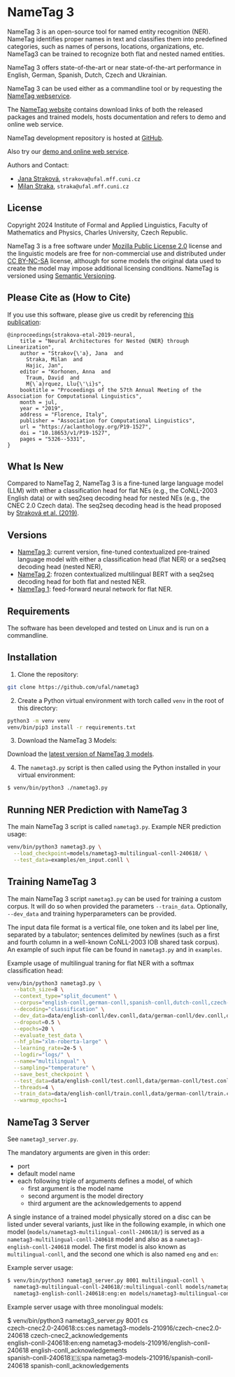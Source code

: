 # NameTag 3

NameTag 3 is an open-source tool for named entity recognition (NER). NameTag
identifies proper names in text and classifies them into predefined categories,
such as names of persons, locations, organizations, etc. NameTag3 can be trained
to recognize both flat and nested named entities.

NameTag 3 offers state-of-the-art or near state-of-the-art performance in
English, German, Spanish, Dutch, Czech and Ukrainian.

NameTag 3 can be used either as a commandline tool or by requesting the [NameTag webservice](https://lindat.mff.cuni.cz/services/nametag/).

The [NameTag website](https://ufal.mff.cuni.cz/nametag) contains download links
of both the released packages and trained models, hosts documentation and
refers to demo and online web service.

NameTag development repository is hosted at [GitHub](https://github.com/ufal/nametag3).

Also try our [demo and online web service](https://lindat.mff.cuni.cz/services/nametag/).

Authors and Contact:

- [Jana Straková](https://ufal.mff.cuni.cz/jana-strakova), `strakova@ufal.mff.cuni.cz`
- [Milan Straka](https://ufal.mff.cuni.cz/milan-straka), `straka@ufal.mff.cuni.cz`


## License

Copyright 2024 Institute of Formal and Applied Linguistics, Faculty of
Mathematics and Physics, Charles University, Czech Republic.

NameTag 3 is a free software under [Mozilla Public License 2.0](https://www.mozilla.org/MPL/2.0/)
license and the linguistic models are free for non-commercial use and
distributed under [CC BY-NC-SA](https://creativecommons.org/licenses/by-nc-sa/3.0/)
license, although for some models the original data used to create the model
may impose additional licensing conditions. NameTag is versioned using
[Semantic Versioning](https://semver.org/).


## Please Cite as (How to Cite)

If you use this software, please give us credit by referencing [this publication](https://aclanthology.org/P19-1527.pdf):

```
@inproceedings{strakova-etal-2019-neural,
    title = "Neural Architectures for Nested {NER} through Linearization",
    author = "Strakov{\'a}, Jana  and
      Straka, Milan  and
      Hajic, Jan",
    editor = "Korhonen, Anna  and
      Traum, David  and
      M{\`a}rquez, Llu{\'\i}s",
    booktitle = "Proceedings of the 57th Annual Meeting of the Association for Computational Linguistics",
    month = jul,
    year = "2019",
    address = "Florence, Italy",
    publisher = "Association for Computational Linguistics",
    url = "https://aclanthology.org/P19-1527",
    doi = "10.18653/v1/P19-1527",
    pages = "5326--5331",
}
```


## What Is New

Compared to NameTag 2, NameTag 3 is a fine-tuned large language model (LLM) with
either a classification head for flat NEs (e.g., the CoNLL-2003 English data) or
with seq2seq decoding head for nested NEs (e.g., the CNEC 2.0 Czech data). The
seq2seq decoding head is the head proposed by [Straková et al. (2019)](https://aclanthology.org/P19-1527).


## Versions

- [NameTag 3](https://ufal.mff.cuni.cz/nametag/3): current version, fine-tuned contextualized pre-trained language
  model with either a classification head (flat NER) or a seq2seq decoding head
  (nested NER),
- [NameTag 2](https://github.com/ufal/nametag/2): frozen contextualized
  multilingual BERT with a seq2seq decoding head for both flat and nested NER.
- [NameTag 1](https://ufal.mff.cuni.cz/nametag/1): feed-forward neural network
  for flat NER.


## Requirements

The software has been developed and tested on Linux and is run on a commandline.


## Installation

1. Clone the repository:

```sh
git clone https://github.com/ufal/nametag3
```

2. Create a Python virtual environment with torch called `venv` in the root of this directory:

```sh
python3 -m venv venv
venv/bin/pip3 install -r requirements.txt
```

3. Download the NameTag 3 Models:

Download the [latest version of NameTag 3 models](https://ufal.mff.cuni.cz/nametag/3#models).

4. The `nametag3.py` script is then called using the Python installed in your virtual environment:

```sh
$ venv/bin/python3 ./nametag3.py
```


## Running NER Prediction with NameTag 3

The main NameTag 3 script is called `nametag3.py`. Example NER prediction usage:

```sh
venv/bin/python3 nametag3.py \
  --load_checkpoint=models/nametag3-multilingual-conll-240618/ \
  --test_data=examples/en_input.conll \
```


## Training NameTag 3

The main NameTag 3 script `nametag3.py` can be used for training a custom
corpus. It will do so when provided the parameters `--train_data`. Optionally,
`--dev_data` and training hyperparameters can be provided.

The input data file format is a vertical file, one token and its label per line,
separated by a tabulator; sentences delimited by newlines (such as a first and
fourth column in a well-known CoNLL-2003 IOB shared task corpus). An example of
such input file can be found in `nametag3.py` and in `examples`.

Example usage of multilingual traning for flat NER with a softmax classification
head:

```sh
venv/bin/python3 nametag3.py \
  --batch_size=8 \
  --context_type="split_document" \
  --corpus="english-conll,german-conll,spanish-conll,dutch-conll,czech-cnec2.0_conll,ukrainian-languk_conll" \
  --decoding="classification" \
  --dev_data=data/english-conll/dev.conll,data/german-conll/dev.conll,data/spanish-conll/dev.conll,data/dutch-conll/dev.conll,data/czech-cnec2.0_conll/dev.conll,data/ukrainian-languk_conll/dev.conll \
  --dropout=0.5 \
  --epochs=20 \
  --evaluate_test_data \
  --hf_plm="xlm-roberta-large" \
  --learning_rate=2e-5 \
  --logdir="logs/" \
  --name="multilingual" \
  --sampling="temperature" \
  --save_best_checkpoint \
  --test_data=data/english-conll/test.conll,data/german-conll/test.conll,data/spanish-conll/test.conll,data/dutch-conll/test.conll,data/czech-cnec2.0_conll/test.conll,data/ukrainian-languk_conll/test.conll \
  --threads=4 \
  --train_data=data/english-conll/train.conll,data/german-conll/train.conll,data/spanish-conll/train.conll,data/dutch-conll/train.conll,data/czech-cnec2.0_conll/train.conll,data/ukrainian-languk_conll/train.conll \
  --warmup_epochs=1
```


## NameTag 3 Server

See `nametag3_server.py`.

The mandatory arguments are given in this order:

- port
- default model name
- each following triple of arguments defines a model, of which
  - first argument is the model name
  - second argument is the model directory
  - third argument are the acknowledgements to append

A single instance of a trained model physically stored on a disc can be listed
under several variants, just like in the following example, in which one model
(`models/nametag3-multilingual-conll-240618/`) is served as
a `nametag3-multilingual-conll-240618` model and also as
a `nametag3-english-conll-240618` model. The first model is also known as
`multilingual-conll`, and the second one which is also named `eng` and `en`:

Example server usage:

```sh
$ venv/bin/python3 nametag3_server.py 8001 multilingual-conll \
  nametag3-multilingual-conll-240618/:multilingual-conll models/nametag3-multilingual-conll-240618/ multilingual_ack_link \
  nametag3-english-conll-240618:eng:en models/nametag3-multilingual-conll-240618/ english_ack_link \
```

Example server usage with three monolingual models:

$ venv/bin/python3 nametag3\_server.py 8001 cs \
    czech-cnec2.0-240618:cs:ces    nametag3-models-210916/czech-cnec2.0-240618   czech-cnec2_acknowledgements \
    english-conll-240618:en:eng    nametag3-models-210916/english-conll-240618   english-conll_acknowledgements \
    spanish-conll-240618:es:spa    nametag3-models-210916/spanish-conll-240618   spanish-conll_acknowledgements
